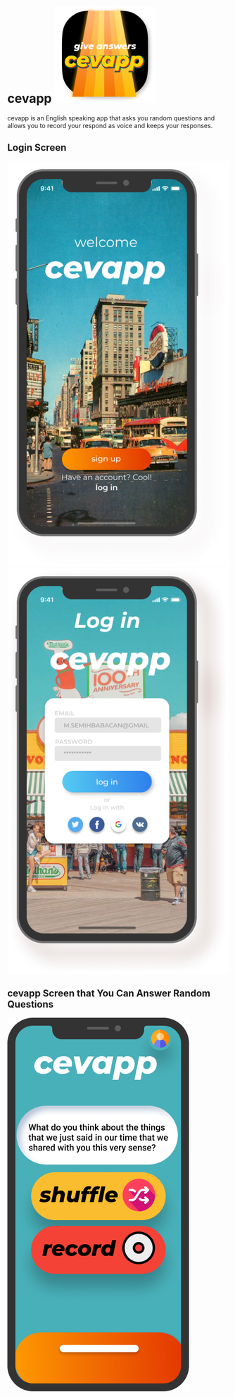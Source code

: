 # cevapp ![logo](assets/github_images/logo.png)

cevapp is an English speaking app that asks you random questions and allows you to record your respond as voice and keeps your responses.
## Login Screen
![signup](assets/github_images/cevapp_1.png)
![signin](assets/github_images/cevapp_2.png)
## cevapp Screen that You Can Answer Random Questions 
![cevapp-questions](assets/github_images/cevapp_3.png)